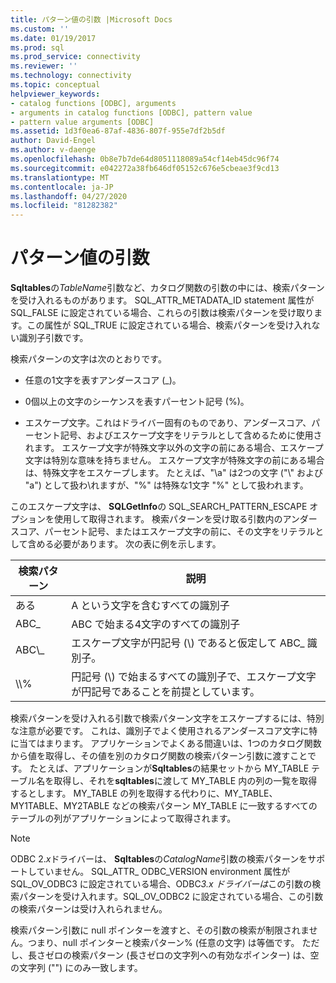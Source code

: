 ```yaml
---
title: パターン値の引数 |Microsoft Docs
ms.custom: ''
ms.date: 01/19/2017
ms.prod: sql
ms.prod_service: connectivity
ms.reviewer: ''
ms.technology: connectivity
ms.topic: conceptual
helpviewer_keywords:
- catalog functions [ODBC], arguments
- arguments in catalog functions [ODBC], pattern value
- pattern value arguments [ODBC]
ms.assetid: 1d3f0ea6-87af-4836-807f-955e7df2b5df
author: David-Engel
ms.author: v-daenge
ms.openlocfilehash: 0b8e7b7de64d8051118089a54cf14eb45dc96f74
ms.sourcegitcommit: e042272a38fb646df05152c676e5cbeae3f9cd13
ms.translationtype: MT
ms.contentlocale: ja-JP
ms.lasthandoff: 04/27/2020
ms.locfileid: "81282382"
---
```

# <a name="pattern-value-arguments"></a>パターン値の引数
**Sqltables**の*TableName*引数など、カタログ関数の引数の中には、検索パターンを受け入れるものがあります。 SQL_ATTR_METADATA_ID statement 属性が SQL_FALSE に設定されている場合、これらの引数は検索パターンを受け取ります。この属性が SQL_TRUE に設定されている場合、検索パターンを受け入れない識別子引数です。  
  
 検索パターンの文字は次のとおりです。  
  
-   任意の1文字を表すアンダースコア (_)。  
  
-   0個以上の文字のシーケンスを表すパーセント記号 (%)。  
  
-   エスケープ文字。これはドライバー固有のものであり、アンダースコア、パーセント記号、およびエスケープ文字をリテラルとして含めるために使用されます。 エスケープ文字が特殊文字以外の文字の前にある場合、エスケープ文字は特別な意味を持ちません。 エスケープ文字が特殊文字の前にある場合は、特殊文字をエスケープします。 たとえば、"\a" は2つの文字 ("\\" および "a") として扱わ\\れますが、"%" は特殊な1文字 "%" として扱われます。  
  
 このエスケープ文字は、 **SQLGetInfo**の SQL_SEARCH_PATTERN_ESCAPE オプションを使用して取得されます。 検索パターンを受け取る引数内のアンダースコア、パーセント記号、またはエスケープ文字の前に、その文字をリテラルとして含める必要があります。 次の表に例を示します。  
  
|検索パターン|説明|  
|--------------------|-----------------|  
|ある|A という文字を含むすべての識別子|  
|ABC_|ABC で始まる4文字のすべての識別子|  
|ABC\\_|エスケープ文字が円記号 (\\) であると仮定して ABC_ 識別子。|  
|\\\\%|円記号 (\\) で始まるすべての識別子で、エスケープ文字が円記号であることを前提としています。|  
  
 検索パターンを受け入れる引数で検索パターン文字をエスケープするには、特別な注意が必要です。 これは、識別子でよく使用されるアンダースコア文字に特に当てはまります。 アプリケーションでよくある間違いは、1つのカタログ関数から値を取得し、その値を別のカタログ関数の検索パターン引数に渡すことです。 たとえば、アプリケーションが**Sqltables**の結果セットから MY_TABLE テーブル名を取得し、それを**sqltables**に渡して MY_TABLE 内の列の一覧を取得するとします。 MY_TABLE の列を取得する代わりに、MY_TABLE、MY1TABLE、MY2TABLE などの検索パターン MY_TABLE に一致するすべてのテーブルの列がアプリケーションによって取得されます。  
  
> [!NOTE]
>  ODBC 2.*x*ドライバーは、 **Sqltables**の*CatalogName*引数の検索パターンをサポートしていません。 SQL_ATTR_ ODBC_VERSION environment 属性が SQL_OV_ODBC3 に設定されている場合、ODBC*3.x ドライバーは*この引数の検索パターンを受け入れます。SQL_OV_ODBC2 に設定されている場合、この引数の検索パターンは受け入れられません。  
  
 検索パターン引数に null ポインターを渡すと、その引数の検索が制限されません。つまり、null ポインターと検索パターン% (任意の文字) は等価です。 ただし、長さゼロの検索パターン (長さゼロの文字列への有効なポインター) は、空の文字列 ("") にのみ一致します。
